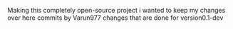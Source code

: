 Making this completely open-source project
i wanted to keep my changes over here
commits by Varun977
changes that are done for version0.1-dev
